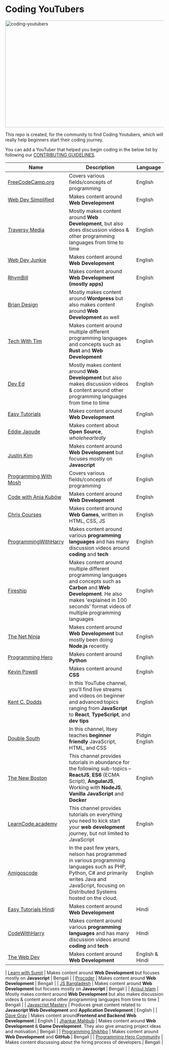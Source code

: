# Coding YouTubers

<img src="https://socialify.git.ci/collab-community/coding-youtubers/image?description=1&font=Inter&forks=1&issues=1&language=1&logo=https%3A%2F%2Fwww.logo.wine%2Fa%2Flogo%2FYouTube%2FYouTube-Icon-Full-Color-Logo.wine.svg&name=1&owner=1&pattern=Solid&pulls=1&stargazers=1&theme=Dark" alt="coding-youtubers" width="1000" height="340" />

This repo is created, for the community to find Coding Youtubers, which will really help beginners start their coding journey.

You can add a YouTuber that helped you begin coding in the below list by following our [CONTRIBUTING GUIDELINES](.github/CONTRIBUTING.md).

| **Name** | **Description** | **Language** |
| -------------| ------------- | ------------- |
| [FreeCodeCamp.org](https://www.youtube.com/Freecodecamp) | Covers various fields/concepts of programming | English |
| [Web Dev Simplified](https://www.youtube.com/WebDevSimplified) | Makes content around **Web Development** | English |
| [Traversy Media](https://www.youtube.com/TraversyMedia) | Mostly makes content around **Web Development**, but also does discussion videos & other programming languages from time to time | English |
| [Web Dev Junkie](https://www.youtube.com/WebDevJunkie) | Makes content around **Web Development** | English |
| [RhymBill](https://www.youtube.com/RhymBil) | Makes content around **Web Development (mostly apps)** | English |
| [Brian Design](https://www.youtube.com/channel/UCsKsymTY_4BYR-wytLjex7A) | Mostly makes content around **Wordpress** but also makes content around **Web Development** as well | English |
| [Tech With Tim](https://youtube.com/techwithtim) | Makes content around multiple different programming languages and concepts such as **Rust** and **Web Development** | English |
| [Dev Ed](https://www.youtube.com/DevEd) | Mostly makes content around **Web Development** but also makes discussion videos & content around other programming languages from time to time | English |
| [Easy Tutorials](https://www.youtube.com/EasyTutorialsVideo) | Makes content around **Web Development** | English |
| [Eddie Jaoude](https://www.youtube.com/channel/UC5mnBodB73bR88fLXHSfzYA) | Makes content about **Open Source**, *wholeheartedly* | English |
| [Justin Kim](https://www.youtube.com/JustinKimJS) | Makes content around **Web Development** but focuses mostly on **Javascript** | English |
| [Programming With Mosh](https://www.youtube.com/programmingwithmosh) | Covers various fields/concepts of programming | English |
| [Code with Ania Kubów](https://www.youtube.com/AniaKub%C3%B3w) | Makes content around **Web Development** | English |
| [Chris Courses](https://www.youtube.com/ChrisCourses) | Makes content around **Web Games**, written in HTML, CSS, JS | English |
| [ProgrammingWithHarry](https://www.youtube.com/programmingwithharry) | Makes content around various **programming languages** and has many discussion videos around **coding** and **tech** | English |
| [Fireship](https://www.youtube.com/c/Fireship) | Makes content around multiple different programming languages and concepts such as **Carbon** and **Web Development**. He also makes 'explained in 100 seconds' format videos of multiple programming languages | English |
| [The Net Ninja](https://www.youtube.com/TheNetNinja) | Makes content around **Web Development** but mostly been doing **Node.js** recently | English |
| [Programming Hero](https://www.youtube.com/ProgrammingHero) | Makes content around **Python** | English |
| [Kevin Powell](https://www.youtube.com/kepowob) | Makes content around **CSS** | English |
| [Kent C. Dodds](https://www.youtube.com/user/kentdoddsfamily/videos) | In this YouTube channel, you’ll find live streams and videos on beginner and advanced topics ranging from **JavaScript** to **React**, **TypeScript**, and **dev tips** | English |
| [Double South](https://www.youtube.com/channel/UCzroHLKLlfA-hR7S4if6qww) | In this channel, Itsey teaches **beginner friendly** JavaScript, HTML, and CSS | Pidgin English |
| [The New Boston](https://www.youtube.com/user/thenewboston) | This channel provides tutorials in abundance for the following sub-topics – **ReactJS**, **ES6** (ECMA Script), **AngularJS**, Working with **NodeJS**, **Vanilla JavaScript** and **Docker**| English |
| [LearnCode.academy](https://www.youtube.com/c/learncodeacademy/videos) | This channel provides tutorials on everything you need to kick start your **web development** journey, but not limited to JavaScript | English |
| [Amigoscode](https://www.youtube.com/c/amigoscode) | In the past few years, nelson has programmed in various programming languages such as PHP, Python, C# and primarily writes Java and JavaScript, focusing on Distributed Systems hosted on the cloud. | English |
| [Easy Tutorials Hindi](https://www.youtube.com/EasyTutorialsVideo) | Makes content around **Web Development** | Hindi |
| [CodeWithHarry](https://www.youtube.com/CodeWithHarry) | Makes content around various **programming languages** and has many discussion videos around **coding** and **tech** | Hindi |
| [The Web Dev](https://www.youtube.com/channel/UCRf7mazcufqZxd2pR3oQJuQ) | Makes content around **Web Development** | English & Hindi |

| [Learn with Sumit](https://www.youtube.com/c/LearnwithSumit) | Makes content around **Web Development** but focuses mostly on **Javascript** | Bengali |
| [Procoder](https://www.youtube.com/c/ProcoderBD) | Makes content around **Web Development** | Bengali |
| [JS Bangladesh](https://www.youtube.com/c/JSBangladesh) | Makes content around **Web Development** but focuses mostly on **Javascript** | Bengali |
| [Anisul Islam](https://www.youtube.com/c/anisulislamrubel) | Mostly makes content around **Web Development** but also makes discussion videos & content around other programming languages from time to time | Bengali |
| [Javascript Mastery](https://www.youtube.com/c/JavaScriptMastery) | Produces great content related to **Javascript Web Development** and **Application Development** | English |
| [Dave Gray](https://www.youtube.com/c/DaveGrayTeachesCode) | Makes content around**Frontend and Backend Web Development**.| English |
| [Jhankar Mahbub](https://www.youtube.com/user/jhankarmahbub) | Makes content around **Web Development** & **Game Development**. They also give amazing project ideas and motivation.| Bengali |
| [Programming Shikhbo](https://www.youtube.com/c/ProgrammingShikhbo) | Makes content around **Web Development** and **GitHub**.| Bengali |
| [Programming Hero Community](https://www.youtube.com/c/ProgrammingHeroCommunity) | Makes content discussing about the hiring process of developers.| Bengali |
